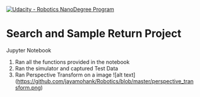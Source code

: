 [//]: # (Image References)
[image_0]: ./misc/rover_image.jpg
[![Udacity - Robotics NanoDegree Program](https://s3-us-west-1.amazonaws.com/udacity-robotics/Extra+Images/RoboND_flag.png)](https://www.udacity.com/robotics)
# Search and Sample Return Project

Jupyter Notebook
1) Ran all the functions provided in the notebook
2) Ran the simulator and captured Test Data
3) Ran Perspective Transform on a image
![alt text] (https://github.com/jayamohank/Robotics/blob/master/perspective_transform.png)
